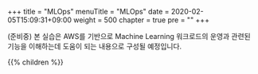 +++
title = "MLOps"
menuTitle = "MLOps"
date = 2020-02-05T15:09:31+09:00
weight = 500
chapter = true
pre = "<b></b>"
+++

(준비중) 본 실습은 AWS를 기반으로 Machine Learning 워크로드의 운영과 관련된 기능을 이해하는데 도움이 되는 내용으로 구성될 예정입니다.

{{% children  %}}
